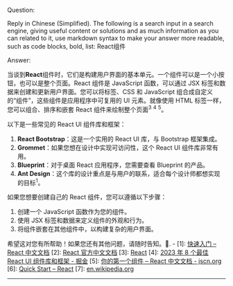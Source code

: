 Question:

Reply in Chinese (Simplified).
The following is a search input in a search engine, giving useful content or solutions and as much information as you can related to it, use markdown syntax to make your answer more readable, such as code blocks, bold, list:
React组件

Answer:

当谈到**React**组件时，它们是构建用户界面的基本单元。一个组件可以是一个小按钮，也可以是整个页面。React 组件是 JavaScript 函数，可以通过 JSX 标签和数据来创建和更新用户界面。您可以将标签、CSS 和 JavaScript 组合成自定义的“组件”，这些组件是应用程序中可复用的 UI 元素。就像使用 HTML 标签一样，您可以组合、排序和嵌套 React 组件来绘制整个页面<sup>3</sup> <sup>4</sup> <sup>5</sup>。

以下是一些常见的 React UI 组件库和框架：

1. **React Bootstrap**：这是一个实用的 React UI 库，与 Bootstrap 框架集成。
2. **Grommet**：如果您想在设计中实现可访问性，这个 React UI 组件库非常有用。
3. **Blueprint**：对于桌面 React 应用程序，您需要查看 Blueprint 的产品。
4. **Ant Design**：这个库的设计重点是与用户的联系，适合每个设计师都想实现的目标<sup>1</sup>。

如果您想要创建自己的 React 组件，您可以遵循以下步骤：

1. 创建一个 JavaScript 函数作为您的组件。
2. 使用 JSX 标签和数据来定义组件的外观和行为。
3. 将组件嵌套在其他组件中，以构建复杂的用户界面。

希望这对您有所帮助！如果您还有其他问题，请随时告知。🙂.
\-
\[1]: [快速入门 – React 中文文档](https://zh-hans.react.dev/learn)
\[2]: [React 官方中文文档](https://react.docschina.org/)
\[3]: [React](https://react.dev/)
\[4]: [2023 年 8 个最佳 React UI 组件库和框架 - 掘金](https://juejin.cn/post/7251501945273647164)
\[5]: [你的第一个组件 – React 中文文档 - jscn.org](https://zh-hans.react.dev/learn/your-first-component)
\[6]: [Quick Start – React](https://react.dev/learn)
\[7]: [en.wikipedia.org](https://en.wikipedia.org/wiki/React_(software))

<hr/>

